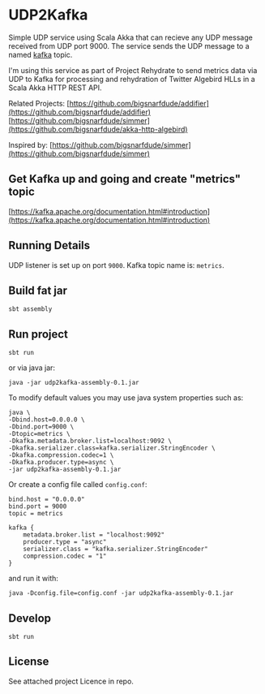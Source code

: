 # UDP2Kafka 

Simple UDP service using Scala Akka that can recieve any UDP message received from UDP port 9000.  The service sends the UDP message to a named [kafka](http://kafka.apache.org/) topic. 

I'm using this service as part of Project Rehydrate to send metrics data via UDP to Kafka for processing and rehydration of Twitter Algebird HLLs in a Scala Akka HTTP REST API.

Related Projects:
[https://github.com/bigsnarfdude/addifier](https://github.com/bigsnarfdude/addifier)
[https://github.com/bigsnarfdude/simmer](https://github.com/bigsnarfdude/akka-http-algebird)

Inspired by:
[https://github.com/bigsnarfdude/simmer](https://github.com/bigsnarfdude/simmer)

## Get Kafka up and going and create "metrics" topic
[https://kafka.apache.org/documentation.html#introduction](https://kafka.apache.org/documentation.html#introduction)

## Running Details

UDP listener is set up on port `9000`.
Kafka topic name is: `metrics`.

## Build fat jar

`sbt assembly`


## Run project 

`sbt run`

or via java jar:

`java -jar udp2kafka-assembly-0.1.jar`

To modify default values you may use java system properties such as:

    java \
    -Dbind.host=0.0.0.0 \
    -Dbind.port=9000 \
    -Dtopic=metrics \
    -Dkafka.metadata.broker.list=localhost:9092 \
    -Dkafka.serializer.class=kafka.serializer.StringEncoder \
    -Dkafka.compression.codec=1 \
    -Dkafka.producer.type=async \
    -jar udp2kafka-assembly-0.1.jar
    
Or create a config file called `config.conf`:

    bind.host = "0.0.0.0"
    bind.port = 9000
    topic = metrics

    kafka {
        metadata.broker.list = "localhost:9092"
        producer.type = "async"
        serializer.class = "kafka.serializer.StringEncoder"
        compression.codec = "1"
    }

and run it with:

    java -Dconfig.file=config.conf -jar udp2kafka-assembly-0.1.jar
    

## Develop

`sbt run`
    
## License

See attached project Licence in repo.
